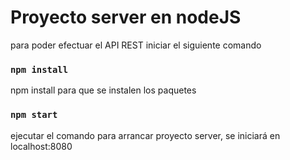 # Proyecto server en nodeJS

para poder efectuar el API REST iniciar el siguiente comando

### `npm install`
npm install para que se instalen los paquetes

### `npm start`
ejecutar el comando para arrancar proyecto server, se iniciará en 
localhost:8080
